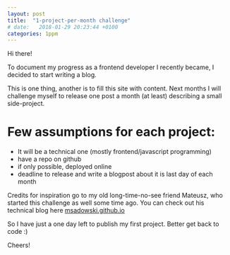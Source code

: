 ```yaml
---
layout: post
title:  "1-project-per-month challenge"
# date:   2018-01-29 20:23:44 +0100
categories: 1ppm
---
```


Hi there!

To document my progress as a frontend developer I recently became, I decided to start writing a blog.

This is one thing, another is to fill this site with content. Next months I will challenge myself to release one post a month (at least) describing a small side-project.

# Few assumptions for each project:

* It will be a technical one (mostly frontend/javascript programming)
* have a repo on github
* if only possible, deployed online
* deadline to release and write a blogpost about it is last day of each month

Credits for inspiration go to my old long-time-no-see friend Mateusz, who started this challenge as well some time ago. You can check out his technical blog here [msadowski.github.io](https://msadowski.github.io)

So I have just a one day left to publish my first project. Better get back to code :)

Cheers!

